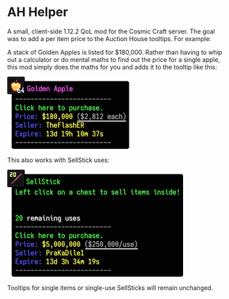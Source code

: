 # AH Helper
A small, client-side 1.12.2 QoL mod for the Cosmic Craft server. The goal was to add a per item price to the Auction House tooltips. For example:

A stack of Golden Apples is listed for $180,000. Rather than having to whip out a calculator or do mental maths to find out the price for a single apple, this mod simply does the maths for you and adds it to the tooltip like this:

<img src="https://github.com/aembur/AH-Helper/blob/main/gaps.png">

This also works with SellStick uses:

<img src="https://github.com/aembur/AH-Helper/blob/main/ss.png">

Tooltips for single items or single-use SellSticks will remain unchanged.
